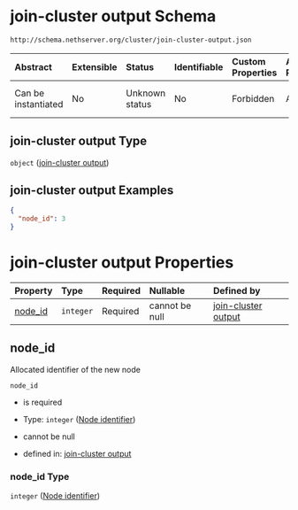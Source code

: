 # join-cluster output Schema

```txt
http://schema.nethserver.org/cluster/join-cluster-output.json
```



| Abstract            | Extensible | Status         | Identifiable | Custom Properties | Additional Properties | Access Restrictions | Defined In                                                                          |
| :------------------ | :--------- | :------------- | :----------- | :---------------- | :-------------------- | :------------------ | :---------------------------------------------------------------------------------- |
| Can be instantiated | No         | Unknown status | No           | Forbidden         | Allowed               | none                | [join-cluster-output.json](cluster/join-cluster-output.json "open original schema") |

## join-cluster output Type

`object` ([join-cluster output](join-cluster-output.md))

## join-cluster output Examples

```json
{
  "node_id": 3
}
```

# join-cluster output Properties

| Property             | Type      | Required | Nullable       | Defined by                                                                                                                                                   |
| :------------------- | :-------- | :------- | :------------- | :----------------------------------------------------------------------------------------------------------------------------------------------------------- |
| [node\_id](#node_id) | `integer` | Required | cannot be null | [join-cluster output](join-cluster-output-properties-node-identifier.md "http://schema.nethserver.org/cluster/join-cluster-output.json#/properties/node_id") |

## node\_id

Allocated identifier of the new node

`node_id`

* is required

* Type: `integer` ([Node identifier](join-cluster-output-properties-node-identifier.md))

* cannot be null

* defined in: [join-cluster output](join-cluster-output-properties-node-identifier.md "http://schema.nethserver.org/cluster/join-cluster-output.json#/properties/node_id")

### node\_id Type

`integer` ([Node identifier](join-cluster-output-properties-node-identifier.md))
